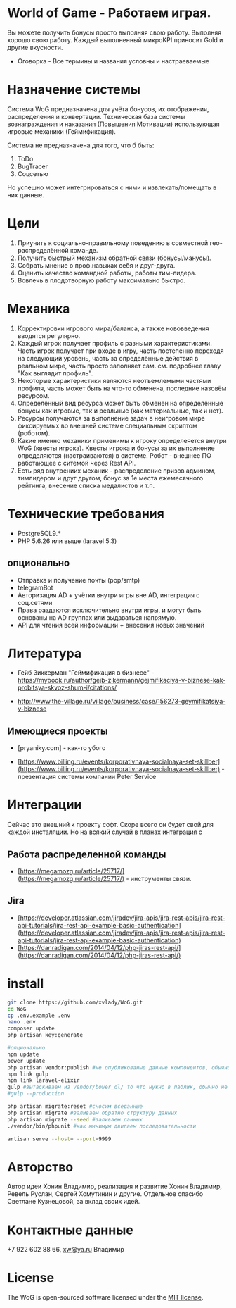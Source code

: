 # World of Game - Работаем играя.

Вы можете получить бонусы просто выполняя свою работу. Выполняя хорошо свою работу. Каждый выполненный микроKPI приносит Gold и другие вкусности.
* Оговорка - Все термины и названия условны и настраеваемые

# Назначение системы
Система WoG предназначена для учёта бонусов, их отображения, распределения и конвертации.
Техническая база системы вознаграждения и наказания (Повышения Мотивации) использующая игровые механики (Геймификация).

Система не предназначена для того, что б быть:

1. ToDo
2. BugTracer
3. Соцсетью

Но успешно может интегрироваться с ними и извлекать/помещать в них данные.

# Цели

1. Приучить к социально-правильному поведению в совместной гео-распределённой команде.
2. Получить быстрый механизм обратной связи (бонусы/манусы).
3. Собрать мнение о проф.навыках себя и друг-друга.
4. Оценить качество командной работы, работы тим-лидера.
5. Вовлечь в плодотворную работу максимально быстро.

# Механика  
1. Корректировки игрового мира/баланса, а также нововведения вводятся регулярно.
2. Каждый игрок получает профиль с разными характеристиками. Часть игрок получает при входе в игру, часть постепенно переходя на следующий уровень, часть за определённые действия в реальном мире, часть просто заполняет сам. см. подробнее главу "Как выглядит профиль". 
3. Некоторые характеристики являются неотъемлемыми частями профиля, часть может быть на что-то обменена, последние назовём  ресурсом.
4. Определённый вид ресурса может быть обменен на определённые бонусы как игровые, так и реальные (как материальные, так и нет).
5. Ресурсы получаются за выполнение задач в неигровом мире фиксируемых во внешней системе специальным скриптом (роботом).
6. Какие именно механики применимы к игроку определеяется внутри WoG (квесты игрока). Квесты игрока и бонусы за их выполнение определяются (настраиваются) в системе. Робот - внешнее ПО работающее с ситемой через Rest API.
7. Есть ряд внутрениих механик - распределение призов админом, тимлидером и друг другом, бонус за 1е места ежемесячного рейтинга, внесение списка медалистов и т.п.

# Технические требования
* PostgreSQL9.*
* PHP 5.6.26 или выше (laravel 5.3)
## опционально
* Отправка и получение почты (pop/smtp) 
* telegramBot 
* Авторизация AD + учётки внутри игры вне AD, интеграция с соц.сетями
* Права раздаются исключительно внутри игры, и могут быть основаны на AD группах или выдаваться напрямую.
* API для чтения всей информации + внесения новых значений


# Литература

* Гейб Зиккерман "Геймификация в бизнесе" - https://mybook.ru/author/gejb-zikermann/gejmifikaciya-v-biznese-kak-probitsya-skvoz-shum-i/citations/

* http://www.the-village.ru/village/business/case/156273-geymifikatsiya-v-biznese

## Имеющиеся проекты

* [pryaniky.com] - как-то убого

* [https://www.billing.ru/events/korporativnaya-socialnaya-set-skillber](https://www.billing.ru/events/korporativnaya-socialnaya-set-skillber) - презентация системы компании Peter Service

# Интеграции
Сейчас это внешний к проекту софт. Скоре всего он будет свой для каждой инсталяции.
Но на всякий случай в планах интеграция с

## Работа распределенной команды
* [https://megamozg.ru/article/25717/](https://megamozg.ru/article/25717/) - инструменты связи.

## Jira
* [https://developer.atlassian.com/jiradev/jira-apis/jira-rest-apis/jira-rest-api-tutorials/jira-rest-api-example-basic-authentication](https://developer.atlassian.com/jiradev/jira-apis/jira-rest-apis/jira-rest-api-tutorials/jira-rest-api-example-basic-authentication)
* [https://danradigan.com/2014/04/12/php-jiras-rest-api/](https://danradigan.com/2014/04/12/php-jiras-rest-api/) 

# install
```bash
git clone https://github.com/xvlady/WoG.git
cd WoG
cp .env.example .env
nano .env
composer update
php artisan key:generate

#опционально
npm update
bower update
php artisan vendor:publish #не опубликованые данные компонентов, обычно не требуется
npm link gulp
npm link laravel-elixir
gulp #вытаскиваем из vendor/bower_dl/ то что нужно в паблик, обычно не требуется
#gulp --production

php artisan migrate:reset #сносим вседанные
php artisan migrate #заливаем обратно структуру данных
php artisan migrate --seed #заливаем данных
./vendor/bin/phpunit #как минимум двигаем последовательности

artisan serve --host= --port=9999
```

# Авторство

Автор идеи Хонин Владимир, реализация и развитие Хонин Владимир, Ревель Руслан, Сергей Хомутинин и другие.
Отдельное спасибо Светлане Кузнецовой, за вклад своих идей.

# Контактные данные 

+7 922 602 88 66, [xw@ya.ru](mailto:xw@ya.ru) Владимир

# License

The WoG is open-sourced software licensed under the [MIT license](http://opensource.org/licenses/MIT).
